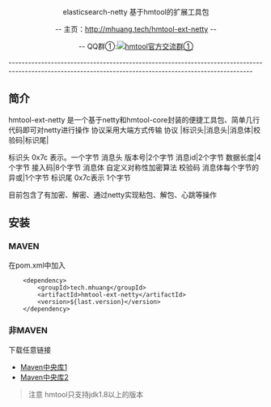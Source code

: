 <p align="center">
elasticsearch-netty 基于hmtool的扩展工具包
</p>
<p align="center">
-- 主页：<a href="http://mhuang.tech/hmtool-ext-netty">http://mhuang.tech/hmtool-ext-netty</a>  --
</p>
<p align="center">
    -- QQ群①:<a target="_blank" href="//shang.qq.com/wpa/qunwpa?idkey=6703688b236038908f6c89b732758d00104b336a3a97bb511048d6fdc674ca01"><img border="0" src="//pub.idqqimg.com/wpa/images/group.png" alt="hmtool官方交流群①" title="hmtool官方交流群①"></a>
</p>
---------------------------------------------------------------------------------------------------------------------------------------------------------

## 简介
hmtool-ext-netty 是一个基于netty和hmtool-core封装的便捷工具包、简单几行代码即可对netty进行操作
协议采用大端方式传输
协议  |标识头|消息头|消息体|校验码|标识尾|

标识头 0x7c 表示。一个字节
消息头 
    版本号|2个字节
    消息id|2个字节
    数据长度|4个字节
    接入码|8个字节
消息体 自定义对称性加密算法
校验码 消息体每个字节的异或|1个字节
标识尾 0x7c表示 1个字节

目前包含了有加密、解密、通过netty实现粘包、解包、心跳等操作

## 安装

### MAVEN
在pom.xml中加入
```
    <dependency>
        <groupId>tech.mhuang</groupId>
        <artifactId>hmtool-ext-netty</artifactId>
        <version>${last.version}</version>
    </dependency>
```
### 非MAVEN
下载任意链接
- [Maven中央库1](https://repo1.maven.org/maven2/tech/mhuang/hmtool-ext-netty/)
- [Maven中央库2](http://repo2.maven.org/maven2/tech/mhuang/hmtool-ext-netty/)
> 注意
> hmtool只支持jdk1.8以上的版本